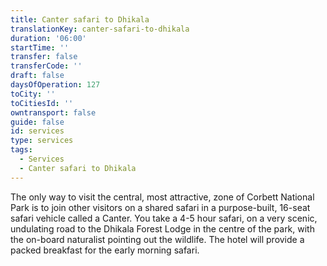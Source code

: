 ```yaml
---
title: Canter safari to Dhikala
translationKey: canter-safari-to-dhikala
duration: '06:00'
startTime: ''
transfer: false
transferCode: ''
draft: false
daysOfOperation: 127
toCity: ''
toCitiesId: ''
owntransport: false
guide: false
id: services
type: services
tags:
  - Services
  - Canter safari to Dhikala
---
```

The only way to visit the central, most attractive, zone of Corbett National Park is to join other visitors on a shared safari in a purpose-built, 16-seat safari vehicle called a Canter. You take a 4-5 hour safari, on a very scenic, undulating road to the Dhikala Forest Lodge in the centre of the park, with the on-board naturalist pointing out the wildlife. The hotel will provide a packed breakfast for the early morning safari.
